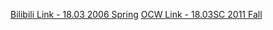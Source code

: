 [Bilibili Link - 18.03 2006 Spring](https://www.bilibili.com/video/BV1uBwJeiE5z?spm_id_from=333.788.videopod.sections&vd_source=c801aa3fac0e6e97b0df71f74a8b25bd&__readwiseLocation=)
[OCW Link - 18.03SC 2011 Fall](https://ocw.mit.edu/courses/18-03sc-differential-equations-fall-2011/pages/unit-i-first-order-differential-equations/)